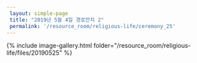```yaml
--- 
 layout: simple-page 
 title: "2019년 5월 4일 경로잔치 2"
 permalink: '/resource_room/religious-life/ceremony_25'
--- 
```

{% include image-gallery.html folder="/resource_room/religious-life/files/20190525" %}